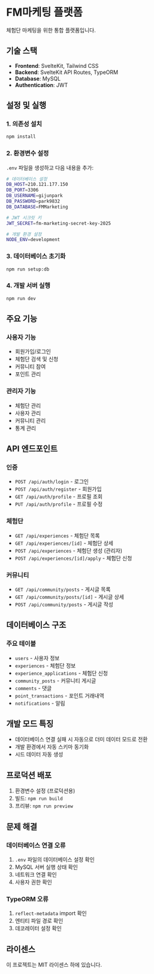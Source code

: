 # FM마케팅 플랫폼

체험단 마케팅을 위한 통합 플랫폼입니다.

## 기술 스택

- **Frontend**: SvelteKit, Tailwind CSS
- **Backend**: SvelteKit API Routes, TypeORM
- **Database**: MySQL
- **Authentication**: JWT

## 설정 및 실행

### 1. 의존성 설치

```bash
npm install
```

### 2. 환경변수 설정

`.env` 파일을 생성하고 다음 내용을 추가:

```bash
# 데이터베이스 설정
DB_HOST=210.121.177.150
DB_PORT=3306
DB_USERNAME=gijunpark
DB_PASSWORD=park9832
DB_DATABASE=FMMarketing

# JWT 시크릿 키
JWT_SECRET=fm-marketing-secret-key-2025

# 개발 환경 설정
NODE_ENV=development
```

### 3. 데이터베이스 초기화

```bash
npm run setup:db
```

### 4. 개발 서버 실행

```bash
npm run dev
```

## 주요 기능

### 사용자 기능
- 회원가입/로그인
- 체험단 검색 및 신청
- 커뮤니티 참여
- 포인트 관리

### 관리자 기능
- 체험단 관리
- 사용자 관리
- 커뮤니티 관리
- 통계 관리

## API 엔드포인트

### 인증
- `POST /api/auth/login` - 로그인
- `POST /api/auth/register` - 회원가입
- `GET /api/auth/profile` - 프로필 조회
- `PUT /api/auth/profile` - 프로필 수정

### 체험단
- `GET /api/experiences` - 체험단 목록
- `GET /api/experiences/[id]` - 체험단 상세
- `POST /api/experiences` - 체험단 생성 (관리자)
- `POST /api/experiences/[id]/apply` - 체험단 신청

### 커뮤니티
- `GET /api/community/posts` - 게시글 목록
- `GET /api/community/posts/[id]` - 게시글 상세
- `POST /api/community/posts` - 게시글 작성

## 데이터베이스 구조

### 주요 테이블
- `users` - 사용자 정보
- `experiences` - 체험단 정보
- `experience_applications` - 체험단 신청
- `community_posts` - 커뮤니티 게시글
- `comments` - 댓글
- `point_transactions` - 포인트 거래내역
- `notifications` - 알림

## 개발 모드 특징

- 데이터베이스 연결 실패 시 자동으로 더미 데이터 모드로 전환
- 개발 환경에서 자동 스키마 동기화
- 시드 데이터 자동 생성

## 프로덕션 배포

1. 환경변수 설정 (프로덕션용)
2. 빌드: `npm run build`
3. 프리뷰: `npm run preview`

## 문제 해결

### 데이터베이스 연결 오류
1. `.env` 파일의 데이터베이스 설정 확인
2. MySQL 서버 실행 상태 확인
3. 네트워크 연결 확인
4. 사용자 권한 확인

### TypeORM 오류
1. `reflect-metadata` import 확인
2. 엔티티 파일 경로 확인
3. 데코레이터 설정 확인

## 라이센스

이 프로젝트는 MIT 라이센스 하에 있습니다.
